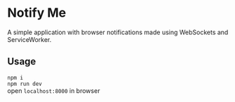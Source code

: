 # Notify Me

A simple application with browser notifications made using WebSockets and ServiceWorker.

## Usage

`npm i`  
`npm run dev`  
open `localhost:8000` in browser
